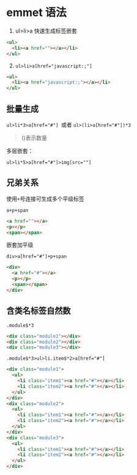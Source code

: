 # emmet 语法

1. ul>li>a 快速生成标签嵌套

```html
<ul>
  <li><a href=""></a></li>
</ul>
```

2. `ul>li>a[href="javascript:;"]`

```html
<ul>
  <li><a href="javascript:;"></a></li>
</ul>
```

## 批量生成

`ul>li*3>a[href="#"] `或者 `ul>(li>a[href="#"])*3`

> ()表示数量

多层嵌套：

`ul>li*5>a[href="#"]>img[src=""]`

## 兄弟关系

使用`+`号连接可生成多个平级标签

`a+p+span`

```html
<a href=""></a>
<p></p>
<span></span>
```

嵌套加平级

`div>a[href="#"]+p+span`

```html
<div>
  <a href="#"></a>
  <p></p>
  <span></span>
</div>
```

## 含类名标签自然数

`.module$*3`

```html
<div class="module1"></div>
<div class="module2"></div>
<div class="module3"></div>
```

`.module$*3>ul>li.item$*2>a[href="#"]`

```html
<div class="module1">
  <ul>
    <li class="item1"><a href="#"></a></li>
    <li class="item2"><a href="#"></a></li>
  </ul>
</div>
<div class="module2">
  <ul>
    <li class="item1"><a href="#"></a></li>
    <li class="item2"><a href="#"></a></li>
  </ul>
</div>
<div class="module3">
  <ul>
    <li class="item1"><a href="#"></a></li>
    <li class="item2"><a href="#"></a></li>
  </ul>
</div>
```
